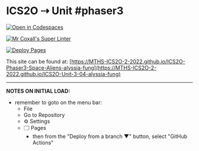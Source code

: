 # ICS2O ⇢ Unit #phaser3

[![Open in Codespaces](https://classroom.github.com/assets/launch-codespace-7f7980b617ed060a017424585567c406b6ee15c891e84e1186181d67ecf80aa0.svg)](https://classroom.github.com/open-in-codespaces?assignment_repo_id=10843462)

[![Mr Coxall's Super Linter](https://github.com/MTHS-ICS2O-2-2022/ICS2O-Unit-3-04-alyssia-fung/workflows/Mr%20Coxall's%20Super%20Linter/badge.svg)](https://github.com/MTHS-ICS2O-2-2022/ICS2O-Unit-3-04-alyssia-fung/actions)

[![Deploy Pages](https://github.com/MTHS-ICS2O-2-2022/ICS2O-Unit-Phaser3-Space-Aliens-alyssia-fung/workflows/Deploy%20Pages/badge.svg)](https://github.com/MTHS-ICS2O-2-2022/ICS2O-Unit-3-04-alyssia-fung/actions)

This site can be found at: [https://MTHS-ICS2O-2-2022.github.io/ICS2O-Phaser3-Space-Aliens-alyssia-fung](https://MTHS-ICS2O-2-2022.github.io/ICS2O-Unit-3-04-alyssia-fung)

---

**NOTES ON INITIAL LOAD:**
- remember to goto on the menu bar:
  - File
  - Go to Repository
  - ⚙ Settings
  - 🗔 Pages
    - then from the "Deploy from a branch ▼" button, select "GitHub Actions"
